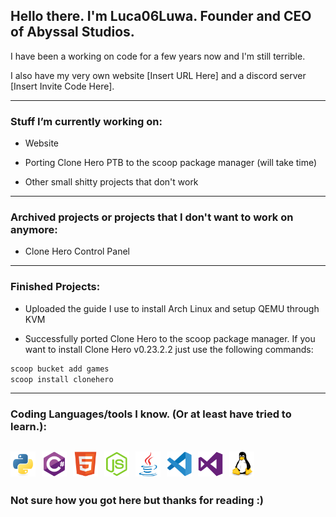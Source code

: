 Hello there. I'm Luca06Luwa. Founder and CEO of Abyssal Studios.
---

I have been a working on code for a few years now and I'm still terrible.

I also have my very own website [Insert URL Here] and a discord server [Insert Invite Code Here].

---
### Stuff I’m currently working on:

- Website

- Porting Clone Hero PTB to the scoop package manager (will take time)

- Other small shitty projects that don't work

---
### Archived projects or projects that I don't want to work on anymore:

- Clone Hero Control Panel

---
### Finished Projects:

- Uploaded the guide I use to install Arch Linux and setup QEMU through KVM

- Successfully ported Clone Hero to the scoop package manager. If you want to install Clone Hero v0.23.2.2 just use the following commands:

```sh
scoop bucket add games
scoop install clonehero
```

---
### Coding Languages/tools I know. (Or at least have tried to learn.):

<img src="https://github.com/devicons/devicon/blob/master/icons/python/python-original.svg" title="Python" alt="Python" width="40" height="40"/>&nbsp;
 <img src="https://github.com/devicons/devicon/blob/master/icons/csharp/csharp-original.svg"  title="CSharp" alt="CSharp" width="40" height="40"/>&nbsp;
 <img src="https://github.com/devicons/devicon/blob/master/icons/html5/html5-original.svg" title="HTML5" alt="HTML5" width="40" height="40"/>&nbsp;
 <img src="https://github.com/devicons/devicon/blob/master/icons/nodejs/nodejs-original.svg" title="NodeJS" alt="NodeJS" width="40" height="40"/>&nbsp;
 <img src="https://github.com/devicons/devicon/blob/master/icons/java/java-original.svg" title="Java" alt="Java" width="40" height="40"/>&nbsp;
 <img src="https://github.com/devicons/devicon/blob/master/icons/vscode/vscode-original.svg" title="VS Code" alt="VS Code" width="40" height="40"/>&nbsp;
 <img src="https://github.com/devicons/devicon/blob/master/icons/visualstudio/visualstudio-plain.svg" title="Visual Studio" alt="Visual Studio" width="40" height="40"/>&nbsp;
 <img src="https://github.com/devicons/devicon/blob/master/icons/linux/linux-original.svg" title="Linux" alt="Linux" width="40" height="40"/>&nbsp;
---

<h3> Not sure how you got here but thanks for reading :) </h3>


